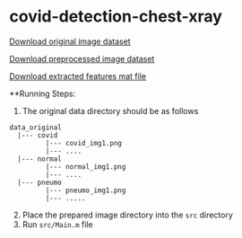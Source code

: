 # covid-detection-chest-xray

[Download original image dataset](https://drive.google.com/file/d/13jZ3cJLCNJoQ-YuoZwB-z3I6NKEiXloq/view?usp=sharing)

[Download preprocessed image dataset](https://drive.google.com/file/d/1PFK_uXuwo8mBOjj82nw6W4N-9ss0N45p/view?usp=sharing)

[Download extracted features mat file](https://drive.google.com/file/d/1AVN66IRWoiiemjmnTSOTG6HhNRq0bnUx/view?usp=sharing)

**Running Steps:

1) The original data directory should be as follows
```
data_original
  |--- covid
         |--- covid_img1.png
         |--- ....
  |--- normal
         |--- normal_img1.png
         |--- ....
  |--- pneumo
         |--- pneumo_img1.png
         |--- .....
```

2) Place the prepared image directory into the ```src``` directory
3) Run ```src/Main.m```  file

